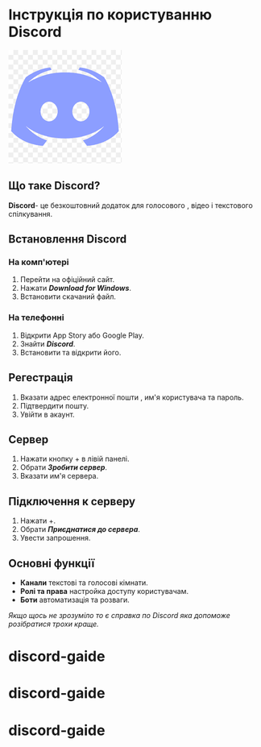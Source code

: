 # Інструкція по користуванню Discord
![Описание](https://github.com/Limon-dmytro/diskord-io/blob/main/images11.png?raw=true)

## Що таке Discord?

**Discord**- це безкоштовний додаток для голосового , відео і текстового спілкування.

## Встановлення Discord

### На комп'ютері
1. Перейти на офіційний сайт.
2. Нажати ***Download for Windows***.
3. Встановити скачаний файл.

### На телефонні 
1. Відкрити App Story або Google Play.
2. Знайти ***Discord***.
3. Встановити та відкрити його.

## Регестрація
1. Вказати адрес електронної пошти , им'я користувача та пароль.
2. Підтвердити пошту.
3. Увійти в акаунт.

## Сервер
1. Нажати кнопку + в лівій панелі.
2. Обрати ***Зробити сервер***.
3. Вказати им'я сервера.

## Підключення к серверу 
1. Нажати +.
2. Обрати ***Приєднатися до сервера***.
3. Увести запрошення.

## Основні функції
- **Канали** текстові та голосові кімнати.
- **Ролі та права** настройка доступу користувачам.
- **Боти** автоматизація та розваги.

*Якщо щось не зрозуміло то є справка по Discord яка допоможе розібратися трохи краще.*


# discord-gaide
# discord-gaide
# discord-gaide
